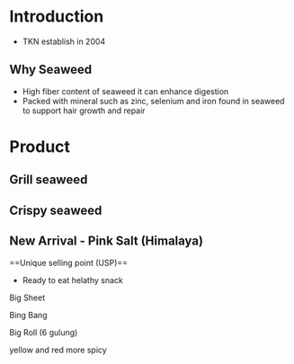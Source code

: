 # Introduction
- TKN establish in 2004

## Why Seaweed
- High fiber content of seaweed it can enhance digestion
- Packed with mineral such as zinc, selenium and iron found in seaweed to support hair growth and repair

# Product
## Grill seaweed

## Crispy seaweed


## New Arrival - Pink Salt (Himalaya)
==Unique selling point (USP)==
- Ready to eat helathy snack

Big Sheet

Bing Bang

Big Roll (6 gulung)

yellow and red more spicy